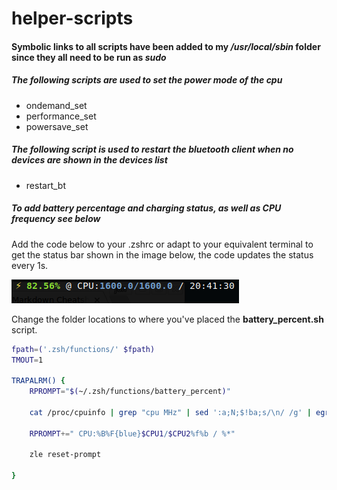 # helper-scripts

#### Symbolic links to all scripts have been added to my */usr/local/sbin* folder since they all need to be run as *sudo*

##### The following scripts are used to set the power mode of the cpu
  * ondemand_set
  * performance_set
  * powersave_set

##### The following script is used to restart the bluetooth client when no devices are shown in the devices list
  * restart_bt

##### To add battery percentage and charging status, as well as CPU frequency see below
Add the code below to your .zshrc or adapt to your equivalent terminal to get the status bar shown in the image below, the code updates the status every 1s.

![alt text](https://github.com/clu83/helper-scripts/blob/master/command_line_charge_status.png "terminal with cpu/battery status")

Change the folder locations to where you've placed the **battery_percent.sh** script.


```bash
fpath=('.zsh/functions/' $fpath)
TMOUT=1

TRAPALRM() {
	RPROMPT="$(~/.zsh/functions/battery_percent)"

	cat /proc/cpuinfo | grep "cpu MHz" | sed ':a;N;$!ba;s/\n/ /g' | egrep -o '[[:digit:]]{1,4}\.[0]{1}' | sed ':a;N;$!ba;s/\n/ /g' | read CPU1 CPU2

	RPROMPT+=" CPU:%B%F{blue}$CPU1/$CPU2%f%b / %*"
	
	zle reset-prompt

}
```

